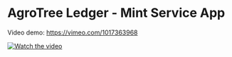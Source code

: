 # AgroTree Ledger - Mint Service App

Video demo: https://vimeo.com/1017363968

[![Watch the video]()]([https://youtu.be/vt5fpE0bzSY](https://vimeo.com/1017363968))
